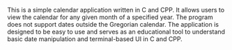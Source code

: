This is a simple calendar application written in C and CPP. It allows users to view the calendar for any given month of a specified year. 
The program does not support dates outside the Gregorian calendar.
The application is designed to be easy to use and serves as an educational tool to understand basic date manipulation and terminal-based UI in C and CPP.
